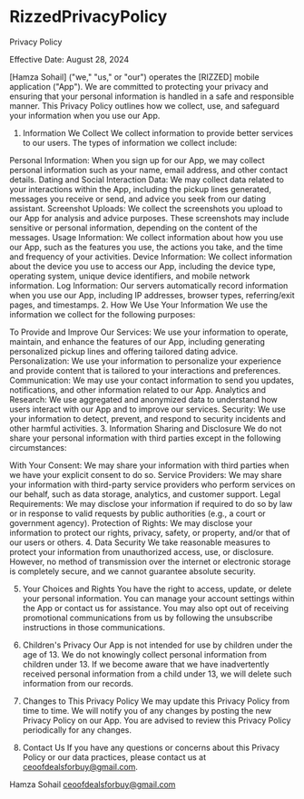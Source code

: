 # RizzedPrivacyPolicy
Privacy Policy

Effective Date: August 28, 2024

[Hamza Sohail] ("we," "us," or "our") operates the [RIZZED] mobile application ("App"). We are committed to protecting your privacy and ensuring that your personal information is handled in a safe and responsible manner. This Privacy Policy outlines how we collect, use, and safeguard your information when you use our App.

1. Information We Collect
We collect information to provide better services to our users. The types of information we collect include:

Personal Information: When you sign up for our App, we may collect personal information such as your name, email address, and other contact details.
Dating and Social Interaction Data: We may collect data related to your interactions within the App, including the pickup lines generated, messages you receive or send, and advice you seek from our dating assistant.
Screenshot Uploads: We collect the screenshots you upload to our App for analysis and advice purposes. These screenshots may include sensitive or personal information, depending on the content of the messages.
Usage Information: We collect information about how you use our App, such as the features you use, the actions you take, and the time and frequency of your activities.
Device Information: We collect information about the device you use to access our App, including the device type, operating system, unique device identifiers, and mobile network information.
Log Information: Our servers automatically record information when you use our App, including IP addresses, browser types, referring/exit pages, and timestamps.
2. How We Use Your Information
We use the information we collect for the following purposes:

To Provide and Improve Our Services: We use your information to operate, maintain, and enhance the features of our App, including generating personalized pickup lines and offering tailored dating advice.
Personalization: We use your information to personalize your experience and provide content that is tailored to your interactions and preferences.
Communication: We may use your contact information to send you updates, notifications, and other information related to our App.
Analytics and Research: We use aggregated and anonymized data to understand how users interact with our App and to improve our services.
Security: We use your information to detect, prevent, and respond to security incidents and other harmful activities.
3. Information Sharing and Disclosure
We do not share your personal information with third parties except in the following circumstances:

With Your Consent: We may share your information with third parties when we have your explicit consent to do so.
Service Providers: We may share your information with third-party service providers who perform services on our behalf, such as data storage, analytics, and customer support.
Legal Requirements: We may disclose your information if required to do so by law or in response to valid requests by public authorities (e.g., a court or government agency).
Protection of Rights: We may disclose your information to protect our rights, privacy, safety, or property, and/or that of our users or others.
4. Data Security
We take reasonable measures to protect your information from unauthorized access, use, or disclosure. However, no method of transmission over the internet or electronic storage is completely secure, and we cannot guarantee absolute security.

5. Your Choices and Rights
You have the right to access, update, or delete your personal information. You can manage your account settings within the App or contact us for assistance. You may also opt out of receiving promotional communications from us by following the unsubscribe instructions in those communications.

6. Children's Privacy
Our App is not intended for use by children under the age of 13. We do not knowingly collect personal information from children under 13. If we become aware that we have inadvertently received personal information from a child under 13, we will delete such information from our records.

7. Changes to This Privacy Policy
We may update this Privacy Policy from time to time. We will notify you of any changes by posting the new Privacy Policy on our App. You are advised to review this Privacy Policy periodically for any changes.

8. Contact Us
If you have any questions or concerns about this Privacy Policy or our data practices, please contact us at ceoofdealsforbuy@gmail.com.

Hamza Sohail ceoofdealsforbuy@gmail.com
